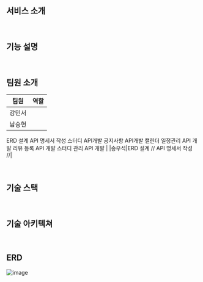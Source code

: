## 서비스 소개

<br>

## 기능 설명

<br>

## 팀원 소개
|팀원|역할|
|----|---|
|강민서||
|남승현|
ERD 설계
API 명세서 작성
스터디 API개발
공지사항 API개발
캘린더 일정관리 API 개발
리뷰 등록 API 개발
스터디 관리 API 개발
|
|송우석|ERD 설계  //
API 명세서 작성  //|


<br>

## 기술 스택

<br>

## 기술 아키텍쳐

<br>

## ERD
![image](https://github.com/user-attachments/assets/622fdb67-cab2-4d5b-9799-e7752e94ef43)
